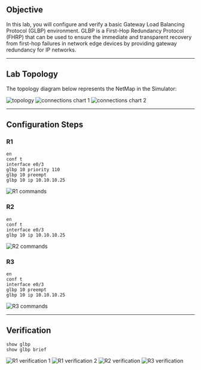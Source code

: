 ## Objective
In this lab, you will configure and verify a basic Gateway Load Balancing Protocol (GLBP) environment. GLBP is a First-Hop Redundancy Protocol (FHRP) that can be used to ensure the immediate and transparent recovery from first-hop failures in network edge devices by providing gateway redundancy for IP networks.

---

## Lab Topology
The topology diagram below represents the NetMap in the Simulator:

![topology](https://github.com/nickbruggen90/Boson-Network-Labs/blob/main/Images/Screenshot%202025-05-22%20135117.png)
![connections chart 1](https://github.com/nickbruggen90/Boson-Network-Labs/blob/main/Images/Screenshot%202025-05-22%20135126.png)
![connections chart 2](https://github.com/nickbruggen90/Boson-Network-Labs/blob/main/Images/Screenshot%202025-05-22%20135134.png)

---

## Configuration Steps
### R1
```cisco
en
conf t
interface e0/3
glbp 10 priority 110
glbp 10 preempt
glbp 10 ip 10.10.10.25
```
![R1 commands](https://github.com/nickbruggen90/Boson-Network-Labs/blob/main/Images/Screenshot%202025-05-22%20140024.png)

### R2
```cisco
en
conf t
interface e0/3
glbp 10 ip 10.10.10.25
```
![R2 commands](https://github.com/nickbruggen90/Boson-Network-Labs/blob/main/Images/Screenshot%202025-05-22%20140038.png)

### R3
```cisco
en
conf t
interface e0/3
glbp 10 preempt
glbp 10 ip 10.10.10.25
```
![R3 commands](https://github.com/nickbruggen90/Boson-Network-Labs/blob/main/Images/Screenshot%202025-05-22%20140049.png)

---

## Verification
```cisco
show glbp
show glbp brief
```
![R1 verification 1](https://github.com/nickbruggen90/Boson-Network-Labs/blob/main/Images/Screenshot%202025-05-22%20140113.png)
![R1 verification 2](https://github.com/nickbruggen90/Boson-Network-Labs/blob/main/Images/Screenshot%202025-05-22%20140129.png)
![R2 verification](https://github.com/nickbruggen90/Boson-Network-Labs/blob/main/Images/Screenshot%202025-05-22%20140248.png)
![R3 verification](https://github.com/nickbruggen90/Boson-Network-Labs/blob/main/Images/Screenshot%202025-05-22%20140238.png)

